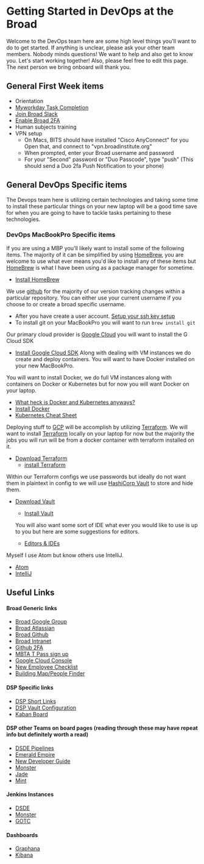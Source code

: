 # Getting Started in DevOps at the Broad

Welcome to the DevOps team here are some high level things you'll want to do to get started. If anything is unclear, please ask your other team members. Nobody minds questions! We want to help and also get to know you. Let's start working together! Also, please feel free to edit this page. The next person we bring onboard will thank you.

## General First Week items
- Orientation
- [Myworkday Task Completion](https://www.myworkday.com/broadinstitute/d/home.htmld)
- [Join Broad Slack](https://intranet.broadinstitute.org/bits/service-catalog/applications/slack-0)
- [Enable Broad 2FA](https://intranet.broadinstitute.org/news/hurray-2fa)
- Human subjects training
- VPN setup
  - On Macs, BITS should have installed "Cisco AnyConnect" for you
Open that, and connect to "vpn.broadinstitute.org"
  - When prompted, enter your Broad username and password
  - For your "Second" password or "Duo Passcode", type "push" (This should send a Duo 2fa Push Notification to your phone)

## General DevOps Specific items

  The Devops team here is utilizing certain technologies and taking some time to install these particular things on your new laptop will be a good time save for when you are going to have to tackle tasks pertaining to these technologies.

### DevOps MacBookPro Specific items

If you are using a MBP you'll likely want to install some of the following items. The majority of it can be simplified by using [HomeBrew](https://brew.sh/), you are welcome to use what ever means you'd like to install any of these items but [HomeBrew](https://brew.sh/) is what I have been using as a package manager for sometime.

  - [Install HomeBrew](https://brew.sh/)

We use [github](https://github.com/) for the majority of our version tracking changes within a particular repository. You can either use your current username if you choose to or create a broad specific username.
- After you have create a user account. [Setup your ssh key setup](https://help.github.com/articles/adding-a-new-ssh-key-to-your-github-account/)
- To install git on your MacBookPro you will want to run ```brew install git```

Our primary cloud provider is [Google Cloud](https://cloud.google.com/) you will want to install the G Cloud SDK
- [Install Google Cloud SDK](https://cloud.google.com/sdk/docs/quickstart-macos)
Along with dealing with VM instances we do create and deploy containers. You will want to have Docker installed on your new MacBookPro.

You will want to install Docker, we do full VM instances along with containers on Docker or Kubernetes but for now you will want Docker on your laptop.
- [What heck is Docker and Kubernetes anyways?](https://www.sumologic.com/blog/devops/kubernetes-vs-docker/)
- [Install Docker](https://hub.docker.com/editions/community/docker-ce-desktop-mac)
- [Kubernetes Cheat Sheet](https://kubernetes.io/docs/reference/kubectl/cheatsheet/)

Deploying stuff to [GCP](https://cloud.google.com/) will be accomplish by utilizing [Terraform](https://www.terraform.io/). We will want to install [Terraform](https://www.terraform.io/) locally on your laptop for now but the majority the jobs you will run will be from a docker container with terraform installed on it.
- [Download Terraform](https://www.terraform.io/downloads.html)
  - [install Terraform](https://learn.hashicorp.com/terraform/getting-started/install.html)

Within our Terraform configs we use passwords but ideally do not want them in plaintext in config to we will use [HashiCorp Vault](https://www.vaultproject.io/) to store and hide them.
- [Download Vault](https://www.vaultproject.io/downloads.html)
  - [Install Vault](https://www.vaultproject.io/docs/install/#precompiled-binaries)


  You will also want some sort of IDE what ever you would like to use is up to you but here are some suggestions for editors.
   - [Editors & IDEs](https://haxe.org/documentation/introduction/editors-and-ides.html#vim)

Myself I use Atom but know others use IntelliJ.
   - [Atom](https://atom.io/)
   - [IntelliJ](https://www.jetbrains.com/idea/)

## Useful Links

#### Broad Generic links
- [Broad Google Group](https://groups.google.com/a/broadinstitute.org)
- [Broad Atlassian](https://broadinstitute.atlassian.net)
- [Broad Github](https://github.com/broadinstitute)
- [Broad Intranet](https://intranet.broadinstitute.org)
- [Github 2FA](https://broad-github.appspot.com/#)
- [MBTA T Pass sign up](https://intranet.broadinstitute.org/faq/how-can-i-sign-t-pass-0)
- [Google Cloud Console](https://console.cloud.google.com/)
- [New Employee Checklist](https://intranet.broadinstitute.org/work/welcome-broad)
- [Building Map/People Finder](https://tableau.broadinstitute.org/views/BroadMap/BroadMap?:embed=yes)


#### DSP Specific links
- [DSP Short Links](https://broadinstitute.atlassian.net/wiki/spaces/DSDEGP/pages/335577301/A+whole+bunch+of+mostly+self-explanatory+shortlinks)
- [DSP Vault Configuration](https://broadinstitute.atlassian.net/wiki/spaces/DO/pages/113874856/Vault)
- [Kaban Board](https://broadinstitute.atlassian.net/secure/RapidBoard.jspa?projectKey=DSPTO&rapidView=144)

#### DSP other Teams on board pages (reading through these may have repeat info but definitely worth a read)
- [DSDE Pipelines](https://broadinstitute.atlassian.net/wiki/spaces/DSDEGP/pages/116301637/Getting+Started+in+DSDE+Pipelines)
- [Emerald Empire](https://broadinstitute.atlassian.net/wiki/spaces/DSDEGP/pages/110690431/Getting+Started+in+the+Emerald+Empire)
- [New Developer Guide](https://broadinstitute.atlassian.net/wiki/spaces/GAWB/pages/68518231/Hello+new+developer)
- [Monster](https://broadinstitute.atlassian.net/wiki/spaces/DSDEGP/pages/628129814/Getting+Started+in+the+Monster+Data+Centers+Team)
- [Jade](https://broadinstitute.atlassian.net/wiki/spaces/DSDEGP/pages/665288783/Getting+Started+in+the+Jade+Data+Repository+Team)
- [Mint](https://broadinstitute.atlassian.net/wiki/spaces/DSDEGP/pages/116301847/Getting+Started+in+the+Mint+Team)

#### Jenkins Instances

- [DSDE](https://dsde-jenkins.broadinstitute.org/)
- [Monster](https://monster-jenkins.dsp-techops.broadinstitute.org)
- [GOTC](https://gotc-jenkins.dsp-techops.broadinstitute.org/)

#### Dashboards

- [Graphana](https://metrics.data.humancellatlas.org/d/v4-0_FWiz/dcp-health-prod?refresh=1m&orgId=1)
- [Kibana](https://logs.dev.data.humancellatlas.org)